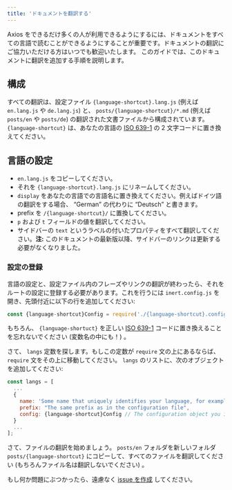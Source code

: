 ```yaml
---
title: 'ドキュメントを翻訳する'
---
```


Axios をできるだけ多くの人が利用できるようにするには、ドキュメントをすべての言語で読むことができるようにすることが重要です。ドキュメントの翻訳にご協力いただける方はいつでも歓迎いたします。
このガイドでは、このドキュメントに翻訳を追加する手順を説明します。

## 構成

すべての翻訳は、設定ファイル `{language-shortcut}.lang.js` (例えば `en.lang.js` や `de.lang.js`) と、 `posts/{language-shortcut}/*.md` (例えば `posts/en` や `posts/de`) の翻訳された文書ファイルから構成されています。 `{language-shortcut}` は、あなたの言語の [ISO 639-1](https://en.wikipedia.org/wiki/ISO_639-1) の 2 文字コードに置き換えてください。

## 言語の設定

 - `en.lang.js` をコピーしてください。
 - それを `{language-shortcut}.lang.js` にリネームしてください。
 - `display` をあなたの言語での言語名に置き換えてください。例えばドイツ語の翻訳をする場合、 “German” の代わりに “Deutsch” と書きます。
 - prefix を `/{language-shortcut}/` に置換してください。
 - `p` および `t` フィールドの値を翻訳してください。
 - サイドバーの `text` というラベルの付いたプロパティをすべて翻訳してください。**注:** このドキュメントの最新版以降、サイドバーのリンクは更新する必要がなくなりました。

### 設定の登録

言語の設定と、設定ファイル内のフレーズやリンクの翻訳が終わったら、それをルートの設定に登録する必要があります。これを行うには `inert.config.js` を開き、先頭付近に以下の行を追加してください:

```js
const {language-shortcut}Config = require('./{language-shortcut}.config.js');
```

もちろん、 `{language-shortuct}` を正しい [ISO 639-1](https://en.wikipedia.org/wiki/ISO_639-1) コードに置き換えることを忘れないでください (変数名の中にも！) 。

さて、 `langs` 定数を探します。もしこの定数が `require` 文の上にあるならば、 `require` 文をその上に移動してください。 `langs` のリストに、次のオブジェクトを追加してください:

```js
const langs = [
  ...
  {
    name: 'Some name that uniquely identifies your language, for example "English" or "German"',
    prefix: "The same prefix as in the configuration file",
    config: {language-shortcut}Config // The configuration object you imported earlier
  }
  ...
];
```

さて、ファイルの翻訳を始めましょう。 `posts/en` フォルダを新しいフォルダ `posts/{language-shortcut}` にコピーして、すべてのファイルを翻訳してください (もちろんファイル名は翻訳しないでください) 。

もし何か問題にぶつかったら、遠慮なく [issue を作成](https://github.com/axios/axios-docs/issues/new/choose) してください。